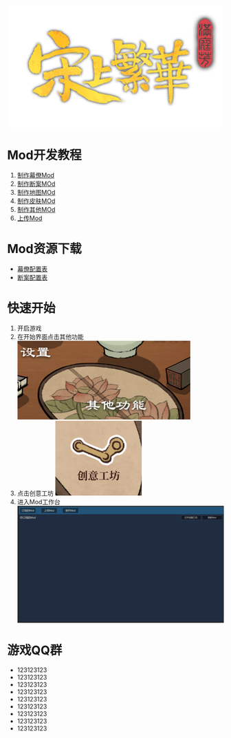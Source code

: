 ![logo](/images/logo_big.png#pic_center)
# Mod开发教程
1. [制作幕僚Mod](/StaffMod.md)
1. [制作断案MOd](/CaseMod.md)
1. [制作地图MOd](/MapMod.md)
1. [制作皮肤MOd](/SkinMod.md)
1. [制作其他MOd]()
1. [上传Mod](/UploadMod.md)
# Mod资源下载
- [幕僚配置表](/Asset/Staff.xlsx)
- [断案配置表](/Asset/Case.xlsx)
# 快速开始
   1. 开启游戏
   2. 在开始界面点击其他功能
   ![](/images/QQ截图20240226174548.png)
   3. 点击创意工坊
   ![](/images/QQ截图20240226174613.png)
   4. 进入Mod工作台
   ![](/images/QQ截图20240226174650.png)
# 游戏QQ群
- 123123123
- 123123123
- 123123123
- 123123123
- 123123123
- 123123123
- 123123123
- 123123123
- 123123123